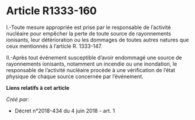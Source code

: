 # Article R1333-160

I.-Toute mesure appropriée est prise par le responsable de l’activité nucléaire pour empêcher la perte de toute source de
rayonnements ionisants, leur détérioration ou les dommages de toutes autres natures que ceux mentionnés à l’article R.
1333-147.

II.-Après tout événement susceptible d’avoir endommagé une source de rayonnements ionisants, notamment un incendie ou une
inondation, le responsable de l’activité nucléaire procède à une vérification de l’état physique de chaque source concernée
par l’événement.

**Liens relatifs à cet article**

_Créé par_:

  - Décret n°2018-434 du 4 juin 2018 - art. 1
